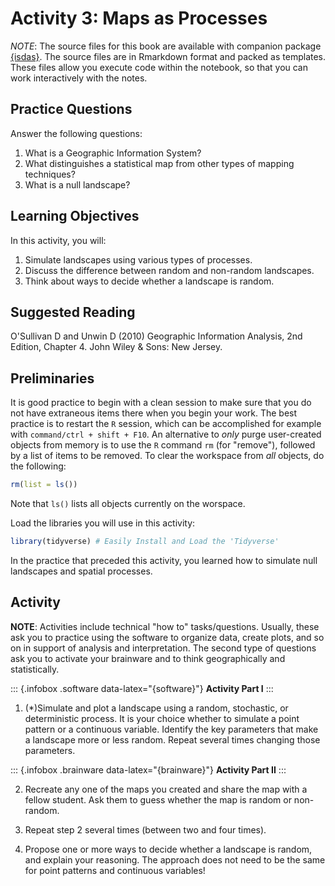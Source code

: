 # Activity 3: Maps as Processes

*NOTE*: The source files for this book are available with companion package [{isdas}](https://paezha.github.io/isdas/). The source files are in Rmarkdown format and packed as templates. These files allow you execute code within the notebook, so that you can work interactively with the notes. 

## Practice Questions

Answer the following questions:

1. What is a Geographic Information System?
2. What distinguishes a statistical map from other types of mapping techniques?
3. What is a null landscape?

## Learning Objectives

In this activity, you will:

1. Simulate landscapes using various types of processes.
2. Discuss the difference between random and non-random landscapes.
3. Think about ways to decide whether a landscape is random.

## Suggested Reading

O'Sullivan D and Unwin D (2010) Geographic Information Analysis, 2nd Edition, Chapter 4. John Wiley & Sons: New Jersey.

## Preliminaries

It is good practice to begin with a clean session to make sure that you do not have extraneous items there when you begin your work. The best practice is to restart the `R` session, which can be accomplished for example with `command/ctrl + shift + F10`. An alternative to _only_ purge user-created objects from memory is to use the `R` command `rm` (for "remove"), followed by a list of items to be removed. To clear the workspace from _all_ objects, do the following:

```r
rm(list = ls())
```

Note that `ls()` lists all objects currently on the worspace.

Load the libraries you will use in this activity:

```r
library(tidyverse) # Easily Install and Load the 'Tidyverse'
```

In the practice that preceded this activity, you learned how to simulate null landscapes and spatial processes. 

## Activity

**NOTE**: Activities include technical "how to" tasks/questions. Usually, these ask you to practice using the software to organize data, create plots, and so on in support of analysis and interpretation. The second type of questions ask you to activate your brainware and to think geographically and statistically.

::: {.infobox .software data-latex="{software}"}
**Activity Part I**
:::

1. (*)Simulate and plot a landscape using a random, stochastic, or deterministic process. It is your choice whether to simulate a point pattern or a continuous variable. Identify the key parameters that make a landscape more or less random. Repeat several times changing those parameters.

::: {.infobox .brainware data-latex="{brainware}"}
**Activity Part II**
:::

2. Recreate any one of the maps you created and share the map with a fellow student. Ask them to guess whether the map is random or non-random.

3. Repeat step 2 several times (between two and four times).

4. Propose one or more ways to decide whether a landscape is random, and explain your reasoning. The approach does not need to be the same for point patterns and continuous variables!

